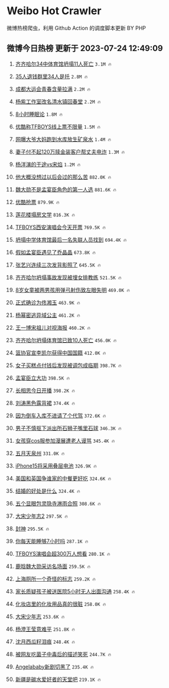 # Weibo Hot Crawler 



微博热榜爬虫，利用 Github Action 的调度脚本更新 BY PHP 


## 微博今日热榜 更新于 2023-07-24 12:49:09 
1. [齐齐哈尔34中体育馆坍塌11人死亡](https://s.weibo.com/weibo?q=%23%E9%BD%90%E9%BD%90%E5%93%88%E5%B0%9434%E4%B8%AD%E4%BD%93%E8%82%B2%E9%A6%86%E5%9D%8D%E5%A1%8C11%E4%BA%BA%E6%AD%BB%E4%BA%A1%23&t=31&band_rank=1&Refer=top) `3.1M 🔥` 

1. [35人退钱群里34人是托](https://s.weibo.com/weibo?q=%2335%E4%BA%BA%E9%80%80%E9%92%B1%E7%BE%A4%E9%87%8C34%E4%BA%BA%E6%98%AF%E6%89%98%23&t=31&band_rank=2&Refer=top) `2.8M 🔥` 

1. [成都大运会青春含量拉满](https://s.weibo.com/weibo?q=%23%E6%88%90%E9%83%BD%E5%A4%A7%E8%BF%90%E4%BC%9A%E9%9D%92%E6%98%A5%E5%90%AB%E9%87%8F%E6%8B%89%E6%BB%A1%23&t=31&band_rank=3&Refer=top) `2.2M 🔥` 

1. [杨紫工作室改名清水镇回春堂](https://s.weibo.com/weibo?q=%23%E6%9D%A8%E7%B4%AB%E5%B7%A5%E4%BD%9C%E5%AE%A4%E6%94%B9%E5%90%8D%E6%B8%85%E6%B0%B4%E9%95%87%E5%9B%9E%E6%98%A5%E5%A0%82%23&t=31&band_rank=4&Refer=top) `2.2M 🔥` 

1. [8小时睡眠论](https://s.weibo.com/weibo?q=8%E5%B0%8F%E6%97%B6%E7%9D%A1%E7%9C%A0%E8%AE%BA&t=31&band_rank=5&Refer=top) `1.8M 🔥` 

1. [优酷称TFBOYS线上票不限量](https://s.weibo.com/weibo?q=%23%E4%BC%98%E9%85%B7%E7%A7%B0TFBOYS%E7%BA%BF%E4%B8%8A%E7%A5%A8%E4%B8%8D%E9%99%90%E9%87%8F%23&t=31&band_rank=6&Refer=top) `1.5M 🔥` 

1. [网曝大爷大妈跑到水库放生矿泉水](https://s.weibo.com/weibo?q=%23%E7%BD%91%E6%9B%9D%E5%A4%A7%E7%88%B7%E5%A4%A7%E5%A6%88%E8%B7%91%E5%88%B0%E6%B0%B4%E5%BA%93%E6%94%BE%E7%94%9F%E7%9F%BF%E6%B3%89%E6%B0%B4%23&t=31&band_rank=7&Refer=top) `1.4M 🔥` 

1. [妻子付不起120万赎金装客户帮丈夫电诈](https://s.weibo.com/weibo?q=%23%E5%A6%BB%E5%AD%90%E4%BB%98%E4%B8%8D%E8%B5%B7120%E4%B8%87%E8%B5%8E%E9%87%91%E8%A3%85%E5%AE%A2%E6%88%B7%E5%B8%AE%E4%B8%88%E5%A4%AB%E7%94%B5%E8%AF%88%23&t=31&band_rank=8&Refer=top) `1.3M 🔥` 

1. [杨洋演的于途vs宋焰](https://s.weibo.com/weibo?q=%23%E6%9D%A8%E6%B4%8B%E6%BC%94%E7%9A%84%E4%BA%8E%E9%80%94vs%E5%AE%8B%E7%84%B0%23&t=31&band_rank=9&Refer=top) `1.2M 🔥` 

1. [他大概没想过以后会过的那么苦](https://s.weibo.com/weibo?q=%E4%BB%96%E5%A4%A7%E6%A6%82%E6%B2%A1%E6%83%B3%E8%BF%87%E4%BB%A5%E5%90%8E%E4%BC%9A%E8%BF%87%E7%9A%84%E9%82%A3%E4%B9%88%E8%8B%A6&t=31&band_rank=10&Refer=top) `882.0K 🔥` 

1. [魏大勋不是孟宴臣角色的第一人选](https://s.weibo.com/weibo?q=%23%E9%AD%8F%E5%A4%A7%E5%8B%8B%E4%B8%8D%E6%98%AF%E5%AD%9F%E5%AE%B4%E8%87%A3%E8%A7%92%E8%89%B2%E7%9A%84%E7%AC%AC%E4%B8%80%E4%BA%BA%E9%80%89%23&t=31&band_rank=11&Refer=top) `881.6K 🔥` 

1. [优酷抢票](https://s.weibo.com/weibo?q=%E4%BC%98%E9%85%B7%E6%8A%A2%E7%A5%A8&t=31&band_rank=12&Refer=top) `879.9K 🔥` 

1. [莲花楼塌房文学](https://s.weibo.com/weibo?q=%23%E8%8E%B2%E8%8A%B1%E6%A5%BC%E5%A1%8C%E6%88%BF%E6%96%87%E5%AD%A6%23&t=31&band_rank=13&Refer=top) `816.3K 🔥` 

1. [TFBOYS西安演唱会今天开票](https://s.weibo.com/weibo?q=%23TFBOYS%E8%A5%BF%E5%AE%89%E6%BC%94%E5%94%B1%E4%BC%9A%E4%BB%8A%E5%A4%A9%E5%BC%80%E7%A5%A8%23&t=31&band_rank=14&Refer=top) `769.5K 🔥` 

1. [坍塌中学体育馆最后一名失联人员找到](https://s.weibo.com/weibo?q=%23%E5%9D%8D%E5%A1%8C%E4%B8%AD%E5%AD%A6%E4%BD%93%E8%82%B2%E9%A6%86%E6%9C%80%E5%90%8E%E4%B8%80%E5%90%8D%E5%A4%B1%E8%81%94%E4%BA%BA%E5%91%98%E6%89%BE%E5%88%B0%23&t=31&band_rank=15&Refer=top) `694.4K 🔥` 

1. [假如孟宴臣遇见了乔晶晶](https://s.weibo.com/weibo?q=%23%E5%81%87%E5%A6%82%E5%AD%9F%E5%AE%B4%E8%87%A3%E9%81%87%E8%A7%81%E4%BA%86%E4%B9%94%E6%99%B6%E6%99%B6%23&t=31&band_rank=16&Refer=top) `673.8K 🔥` 

1. [张艺兴连续三次发背影照了](https://s.weibo.com/weibo?q=%23%E5%BC%A0%E8%89%BA%E5%85%B4%E8%BF%9E%E7%BB%AD%E4%B8%89%E6%AC%A1%E5%8F%91%E8%83%8C%E5%BD%B1%E7%85%A7%E4%BA%86%23&t=31&band_rank=17&Refer=top) `645.5K 🔥` 

1. [齐齐哈尔坍塌事故发现被埋女排教练](https://s.weibo.com/weibo?q=%23%E9%BD%90%E9%BD%90%E5%93%88%E5%B0%94%E5%9D%8D%E5%A1%8C%E4%BA%8B%E6%95%85%E5%8F%91%E7%8E%B0%E8%A2%AB%E5%9F%8B%E5%A5%B3%E6%8E%92%E6%95%99%E7%BB%83%23&t=31&band_rank=18&Refer=top) `521.5K 🔥` 

1. [8岁女童被两男孩用弹弓射伤致左眼失明](https://s.weibo.com/weibo?q=%238%E5%B2%81%E5%A5%B3%E7%AB%A5%E8%A2%AB%E4%B8%A4%E7%94%B7%E5%AD%A9%E7%94%A8%E5%BC%B9%E5%BC%93%E5%B0%84%E4%BC%A4%E8%87%B4%E5%B7%A6%E7%9C%BC%E5%A4%B1%E6%98%8E%23&t=31&band_rank=19&Refer=top) `469.0K 🔥` 

1. [正式确诊为佟湘玉](https://s.weibo.com/weibo?q=%23%E6%AD%A3%E5%BC%8F%E7%A1%AE%E8%AF%8A%E4%B8%BA%E4%BD%9F%E6%B9%98%E7%8E%89%23&t=31&band_rank=20&Refer=top) `463.9K 🔥` 

1. [杨幂密逃异域公主](https://s.weibo.com/weibo?q=%23%E6%9D%A8%E5%B9%82%E5%AF%86%E9%80%83%E5%BC%82%E5%9F%9F%E5%85%AC%E4%B8%BB%23&t=31&band_rank=21&Refer=top) `461.2K 🔥` 

1. [王一博宋祖儿对视海报](https://s.weibo.com/weibo?q=%23%E7%8E%8B%E4%B8%80%E5%8D%9A%E5%AE%8B%E7%A5%96%E5%84%BF%E5%AF%B9%E8%A7%86%E6%B5%B7%E6%8A%A5%23&t=31&band_rank=22&Refer=top) `460.2K 🔥` 

1. [齐齐哈尔坍塌体育馆已致10人死亡](https://s.weibo.com/weibo?q=%23%E9%BD%90%E9%BD%90%E5%93%88%E5%B0%94%E5%9D%8D%E5%A1%8C%E4%BD%93%E8%82%B2%E9%A6%86%E5%B7%B2%E8%87%B410%E4%BA%BA%E6%AD%BB%E4%BA%A1%23&t=31&band_rank=23&Refer=top) `456.0K 🔥` 

1. [篮协官宣李凯尔获得中国国籍](https://s.weibo.com/weibo?q=%23%E7%AF%AE%E5%8D%8F%E5%AE%98%E5%AE%A3%E6%9D%8E%E5%87%AF%E5%B0%94%E8%8E%B7%E5%BE%97%E4%B8%AD%E5%9B%BD%E5%9B%BD%E7%B1%8D%23&t=31&band_rank=24&Refer=top) `412.0K 🔥` 

1. [女子买糕点付钱后发现被调包成临期](https://s.weibo.com/weibo?q=%23%E5%A5%B3%E5%AD%90%E4%B9%B0%E7%B3%95%E7%82%B9%E4%BB%98%E9%92%B1%E5%90%8E%E5%8F%91%E7%8E%B0%E8%A2%AB%E8%B0%83%E5%8C%85%E6%88%90%E4%B8%B4%E6%9C%9F%23&t=31&band_rank=25&Refer=top) `398.7K 🔥` 

1. [孟宴臣立大功](https://s.weibo.com/weibo?q=%23%E5%AD%9F%E5%AE%B4%E8%87%A3%E7%AB%8B%E5%A4%A7%E5%8A%9F%23&t=31&band_rank=26&Refer=top) `398.5K 🔥` 

1. [长相思今日开播](https://s.weibo.com/weibo?q=%23%E9%95%BF%E7%9B%B8%E6%80%9D%E4%BB%8A%E6%97%A5%E5%BC%80%E6%92%AD%23&t=31&band_rank=27&Refer=top) `398.2K 🔥` 

1. [刘涛黑色露背裙](https://s.weibo.com/weibo?q=%23%E5%88%98%E6%B6%9B%E9%BB%91%E8%89%B2%E9%9C%B2%E8%83%8C%E8%A3%99%23&t=31&band_rank=28&Refer=top) `374.4K 🔥` 

1. [因为倒车入库不进请了个代驾](https://s.weibo.com/weibo?q=%23%E5%9B%A0%E4%B8%BA%E5%80%92%E8%BD%A6%E5%85%A5%E5%BA%93%E4%B8%8D%E8%BF%9B%E8%AF%B7%E4%BA%86%E4%B8%AA%E4%BB%A3%E9%A9%BE%23&t=31&band_rank=29&Refer=top) `372.6K 🔥` 

1. [男子不慎抠下派出所石狮子嘴里石球](https://s.weibo.com/weibo?q=%23%E7%94%B7%E5%AD%90%E4%B8%8D%E6%85%8E%E6%8A%A0%E4%B8%8B%E6%B4%BE%E5%87%BA%E6%89%80%E7%9F%B3%E7%8B%AE%E5%AD%90%E5%98%B4%E9%87%8C%E7%9F%B3%E7%90%83%23&t=31&band_rank=30&Refer=top) `346.3K 🔥` 

1. [女孩穿cos服参加漫展遭老人谩骂](https://s.weibo.com/weibo?q=%23%E5%A5%B3%E5%AD%A9%E7%A9%BFcos%E6%9C%8D%E5%8F%82%E5%8A%A0%E6%BC%AB%E5%B1%95%E9%81%AD%E8%80%81%E4%BA%BA%E8%B0%A9%E9%AA%82%23&t=31&band_rank=31&Refer=top) `345.4K 🔥` 

1. [五月天泉州](https://s.weibo.com/weibo?q=%E4%BA%94%E6%9C%88%E5%A4%A9%E6%B3%89%E5%B7%9E&t=31&band_rank=32&Refer=top) `331.0K 🔥` 

1. [iPhone15将采用叠层电池](https://s.weibo.com/weibo?q=%23iPhone15%E5%B0%86%E9%87%87%E7%94%A8%E5%8F%A0%E5%B1%82%E7%94%B5%E6%B1%A0%23&t=31&band_rank=33&Refer=top) `326.9K 🔥` 

1. [美国和英国争谁家的中餐更好吃](https://s.weibo.com/weibo?q=%E7%BE%8E%E5%9B%BD%E5%92%8C%E8%8B%B1%E5%9B%BD%E4%BA%89%E8%B0%81%E5%AE%B6%E7%9A%84%E4%B8%AD%E9%A4%90%E6%9B%B4%E5%A5%BD%E5%90%83&t=31&band_rank=34&Refer=top) `324.6K 🔥` 

1. [结婚的好处是什么](https://s.weibo.com/weibo?q=%23%E7%BB%93%E5%A9%9A%E7%9A%84%E5%A5%BD%E5%A4%84%E6%98%AF%E4%BB%80%E4%B9%88%23&t=31&band_rank=35&Refer=top) `324.4K 🔥` 

1. [五个显眼包灵隐寺淋雨合照](https://s.weibo.com/weibo?q=%23%E4%BA%94%E4%B8%AA%E6%98%BE%E7%9C%BC%E5%8C%85%E7%81%B5%E9%9A%90%E5%AF%BA%E6%B7%8B%E9%9B%A8%E5%90%88%E7%85%A7%23&t=31&band_rank=36&Refer=top) `308.6K 🔥` 

1. [大宋少年志2](https://s.weibo.com/weibo?q=%E5%A4%A7%E5%AE%8B%E5%B0%91%E5%B9%B4%E5%BF%972&t=31&band_rank=37&Refer=top) `297.5K 🔥` 

1. [封神](https://s.weibo.com/weibo?q=%E5%B0%81%E7%A5%9E&t=31&band_rank=38&Refer=top) `295.5K 🔥` 

1. [你每天能睡够7小时吗](https://s.weibo.com/weibo?q=%23%E4%BD%A0%E6%AF%8F%E5%A4%A9%E8%83%BD%E7%9D%A1%E5%A4%9F7%E5%B0%8F%E6%97%B6%E5%90%97%23&t=31&band_rank=39&Refer=top) `287.1K 🔥` 

1. [TFBOYS演唱会超300万人想看](https://s.weibo.com/weibo?q=%23TFBOYS%E6%BC%94%E5%94%B1%E4%BC%9A%E8%B6%85300%E4%B8%87%E4%BA%BA%E6%83%B3%E7%9C%8B%23&t=31&band_rank=40&Refer=top) `280.1K 🔥` 

1. [鹿晗魏大勋采访名场面](https://s.weibo.com/weibo?q=%23%E9%B9%BF%E6%99%97%E9%AD%8F%E5%A4%A7%E5%8B%8B%E9%87%87%E8%AE%BF%E5%90%8D%E5%9C%BA%E9%9D%A2%23&t=31&band_rank=41&Refer=top) `259.5K 🔥` 

1. [上海厕所一个奇怪的标志](https://s.weibo.com/weibo?q=%23%E4%B8%8A%E6%B5%B7%E5%8E%95%E6%89%80%E4%B8%80%E4%B8%AA%E5%A5%87%E6%80%AA%E7%9A%84%E6%A0%87%E5%BF%97%23&t=31&band_rank=42&Refer=top) `259.2K 🔥` 

1. [家长质疑孩子被送医院5小时无人出面沟通](https://s.weibo.com/weibo?q=%23%E5%AE%B6%E9%95%BF%E8%B4%A8%E7%96%91%E5%AD%A9%E5%AD%90%E8%A2%AB%E9%80%81%E5%8C%BB%E9%99%A25%E5%B0%8F%E6%97%B6%E6%97%A0%E4%BA%BA%E5%87%BA%E9%9D%A2%E6%B2%9F%E9%80%9A%23&t=31&band_rank=43&Refer=top) `258.4K 🔥` 

1. [化妆店里的化妆用品真的很脏](https://s.weibo.com/weibo?q=%23%E5%8C%96%E5%A6%86%E5%BA%97%E9%87%8C%E7%9A%84%E5%8C%96%E5%A6%86%E7%94%A8%E5%93%81%E7%9C%9F%E7%9A%84%E5%BE%88%E8%84%8F%23&t=31&band_rank=44&Refer=top) `258.0K 🔥` 

1. [大宋少年志](https://s.weibo.com/weibo?q=%E5%A4%A7%E5%AE%8B%E5%B0%91%E5%B9%B4%E5%BF%97&t=31&band_rank=45&Refer=top) `253.6K 🔥` 

1. [杨澄王莹意难平](https://s.weibo.com/weibo?q=%23%E6%9D%A8%E6%BE%84%E7%8E%8B%E8%8E%B9%E6%84%8F%E9%9A%BE%E5%B9%B3%23&t=31&band_rank=46&Refer=top) `251.8K 🔥` 

1. [沈月西瓜籽泪痕](https://s.weibo.com/weibo?q=%23%E6%B2%88%E6%9C%88%E8%A5%BF%E7%93%9C%E7%B1%BD%E6%B3%AA%E7%97%95%23&t=31&band_rank=47&Refer=top) `248.4K 🔥` 

1. [被网友吃菌子中毒后的描述笑死](https://s.weibo.com/weibo?q=%E8%A2%AB%E7%BD%91%E5%8F%8B%E5%90%83%E8%8F%8C%E5%AD%90%E4%B8%AD%E6%AF%92%E5%90%8E%E7%9A%84%E6%8F%8F%E8%BF%B0%E7%AC%91%E6%AD%BB&t=31&band_rank=48&Refer=top) `244.7K 🔥` 

1. [Angelababy新剧切黑了](https://s.weibo.com/weibo?q=%23Angelababy%E6%96%B0%E5%89%A7%E5%88%87%E9%BB%91%E4%BA%86%23&t=31&band_rank=49&Refer=top) `235.4K 🔥` 

1. [新疆是碳水爱好者的天堂吧](https://s.weibo.com/weibo?q=%23%E6%96%B0%E7%96%86%E6%98%AF%E7%A2%B3%E6%B0%B4%E7%88%B1%E5%A5%BD%E8%80%85%E7%9A%84%E5%A4%A9%E5%A0%82%E5%90%A7%23&t=31&band_rank=50&Refer=top) `219.1K 🔥` 

